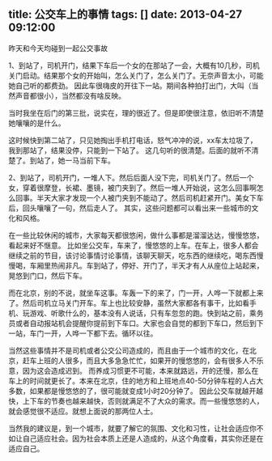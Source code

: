 title: 公交车上的事情
tags: []
date: 2013-04-27 09:12:00
---

昨天和今天均碰到一起公交事故

1、到站了，司机开门，结果下车后一个女的在那站了一会，大概有10几秒，司机关门启动。结果那个女的开始叫，怎么关门了，怎么关门了。无奈声音太小，可能她自己听的都费劲。
因此车很嗨皮的开往下一站。期间各种拍打出门，大叫（当然声音都很小），当然都没有啥反映。

当时我坐在后门的第三批，说实在，理的很近了。但是即使很注意，依旧听不清楚她嚷嚷的是什么。

这时候快到第二站了，只见她掏出手机打电话，怒气冲冲的说，xx车太垃圾了，我到那站了，结果没停，只能到一下站了。 这几句听的很清楚。后面的就听不清楚了。到站了，她一马当前下车。
<!--more-->
2、到站了，司机开门，一堆人下。然后后面人没下完，司机关门了。然后一个女，穿着很摩登，长裙、墨镜，被门夹到了。然后一堆人开始说，这怎么回事啊怎么回事。半天大家才发现一个人被门夹到不能动了。然后司机赶紧开门。美女下车后，回头嚷嚷了一句，然后走人了。
其实，这些问题都可以看出来一些城市的文化和风格。

在一些比较休闲的城市，大家每天都很悠闲，做什么事都是溜溜达达，慢慢悠悠，看起来好不惬意。
比如坐公交车，车来了，慢悠悠的上车。在车上，很多人都会继续之前的节目，该讨论事情讨论事情，该聊天聊天，吃东西的继续吃，喝东西慢慢喝，车厢里热闹非凡。车到站了，停好、开门了，半天才有人从座位上站起来，晃悠到门口，然后下车。

而在北京，别的不说，就坐车这事。车轰一下的来了，门一开，人哗一下就都上来了。然后司机立马关门开车。车上也比较安静，虽然大家都各有事干，比如看手机、玩游戏、听歌什么的，基本没有人说话，只有车忽忽的跑。快到站之前，乘务员或者自动报站机会提醒你提前到下车口。大家也会自觉的都到下车口，然后到下一站，车门一开，人哗一下都下去。循环以往。

当然这些事情并不是司机或者公交公司造成的，而且由于一个城市的文化，在北京，赶车上班的人很多，而且大多急急忙忙，如果开的慢悠悠的，会有很多人不乐意，因为这会造成迟到。
而养成习惯更不可能，本来就路远，开的还慢，那么在车上的时间就更长了。本来在北京，住的地方和上班地点40-50分钟车程的人占大多数，如果都是慢悠悠的了，很可能就变成1小时20分钟了。
因此公交车就越开越快，上下车的节奏也越来越快，否则就满足不了大众的需求。而一些慢悠悠的人，就会感觉很不适应。就想上面说的那两位人士。

当然我的建议是，到一个城市，就要了解它的氛围、文化和习性，让社会适应你不如让自己适应社会。因为社会本质上还是人造成的，从这个角度看，其实你还是在适应自己。